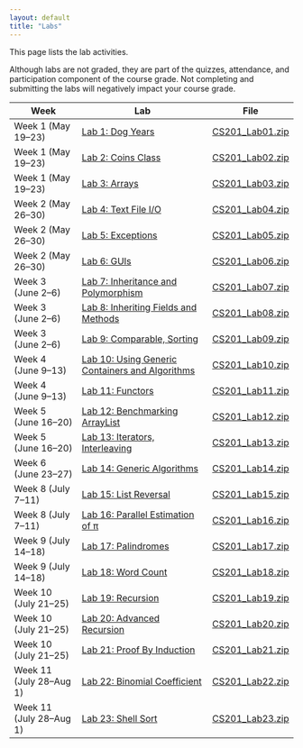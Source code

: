 ```yaml
---
layout: default
title: "Labs"
---
```


This page lists the lab activities.

Although labs are not graded, they are part of the quizzes, attendance,
and participation component of the course grade.  Not completing
and submitting the labs will negatively impact your course grade.

Week | Lab | File
---- | --- | ----
Week 1 (May 19&ndash;23) | [Lab 1: Dog Years](lab01.html) | [CS201\_Lab01.zip](CS201_Lab01.zip)
Week 1 (May 19&ndash;23) | [Lab 2: Coins Class](lab02.html) | [CS201\_Lab02.zip](CS201_Lab02.zip)
Week 1 (May 19&ndash;23) | [Lab 3: Arrays](lab03.html) | [CS201\_Lab03.zip](CS201_Lab03.zip)
Week 2 (May 26&ndash;30) | [Lab 4: Text File I/O](lab04.html) | [CS201\_Lab04.zip](CS201_Lab04.zip)
Week 2 (May 26&ndash;30) | [Lab 5: Exceptions](lab05.html) | [CS201\_Lab05.zip](CS201_Lab05.zip)
Week 2 (May 26&ndash;30) | [Lab 6: GUIs](lab06.html) | [CS201\_Lab06.zip](CS201_Lab06.zip)
Week 3 (June 2&ndash;6) | [Lab 7: Inheritance and Polymorphism](lab07.html) | [CS201\_Lab07.zip](CS201_Lab07.zip)
Week 3 (June 2&ndash;6) | [Lab 8: Inheriting Fields and Methods](lab08.html) | [CS201\_Lab08.zip](CS201_Lab08.zip)
Week 3 (June 2&ndash;6) | [Lab 9: Comparable, Sorting](lab09.html) | [CS201\_Lab09.zip](CS201_Lab09.zip)
Week 4 (June 9&ndash;13) | [Lab 10: Using Generic Containers and Algorithms](lab10.html) | [CS201\_Lab10.zip](CS201_Lab10.zip)
Week 4 (June 9&ndash;13) | [Lab 11: Functors](lab11.html) | [CS201\_Lab11.zip](CS201_Lab11.zip)
Week 5 (June 16&ndash;20) | [Lab 12: Benchmarking ArrayList](lab12.html) | [CS201\_Lab12.zip](CS201_Lab12.zip)
Week 5 (June 16&ndash;20) | [Lab 13: Iterators, Interleaving](lab13.html) | [CS201\_Lab13.zip](CS201_Lab13.zip)
Week 6 (June 23&ndash;27) | [Lab 14: Generic Algorithms](lab14.html) | [CS201\_Lab14.zip](CS201_Lab14.zip)
Week 8 (July 7&ndash;11) | [Lab 15: List Reversal](lab15.html) | [CS201\_Lab15.zip](CS201_Lab15.zip)
Week 8 (July 7&ndash;11) | [Lab 16: Parallel Estimation of π](lab16.html) | [CS201\_Lab16.zip](CS201_Lab16.zip)
Week 9 (July 14&ndash;18) | [Lab 17: Palindromes](lab17.html) | [CS201\_Lab17.zip](CS201_Lab17.zip)
Week 9 (July 14&ndash;18) | [Lab 18: Word Count](lab18.html) | [CS201\_Lab18.zip](CS201_Lab18.zip)
Week 10 (July 21&ndash;25) | [Lab 19: Recursion](lab19.html) | [CS201\_Lab19.zip](CS201_Lab19.zip)
Week 10 (July 21&ndash;25) | [Lab 20: Advanced Recursion](lab20.html) | [CS201\_Lab20.zip](CS201_Lab20.zip)
Week 10 (July 21&ndash;25) | [Lab 21: Proof By Induction](lab21.html) | [CS201\_Lab21.zip](CS201_Lab21.zip)
Week 11 (July 28&ndash;Aug 1) | [Lab 22: Binomial Coefficient](lab22.html) | [CS201\_Lab22.zip](CS201_Lab22.zip)
Week 11 (July 28&ndash;Aug 1) | [Lab 23: Shell Sort](lab23.html) | [CS201\_Lab23.zip](CS201_Lab23.zip)
